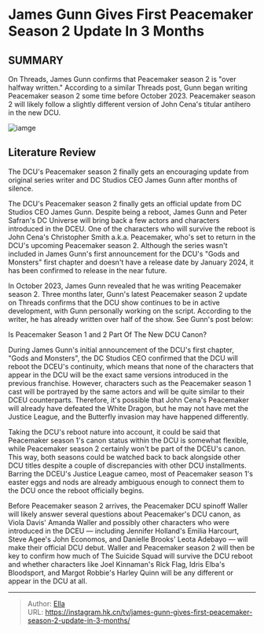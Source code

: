 # James Gunn Gives First Peacemaker Season 2 Update In 3 Months


## SUMMARY 



  On Threads, James Gunn confirms that Peacemaker season 2 is &#34;over halfway written.&#34;   According to a similar Threads post, Gunn began writing Peacemaker season 2 some time before October 2023.   Peacemaker season 2 will likely follow a slightly different version of John Cena&#39;s titular antihero in the new DCU.  

![iamge](https://static1.srcdn.com/wordpress/wp-content/uploads/2021/09/gunn-peacemaker-american.jpg)

## Literature Review
The DCU&#39;s Peacemaker season 2 finally gets an encouraging update from original series writer and DC Studios CEO James Gunn after months of silence.




The DCU&#39;s Peacemaker season 2 finally gets an official update from DC Studios CEO James Gunn. Despite being a reboot, James Gunn and Peter Safran&#39;s DC Universe will bring back a few actors and characters introduced in the DCEU. One of the characters who will survive the reboot is John Cena&#39;s Christopher Smith a.k.a. Peacemaker, who&#39;s set to return in the DCU&#39;s upcoming Peacemaker season 2. Although the series wasn&#39;t included in James Gunn&#39;s first announcement for the DCU&#39;s &#34;Gods and Monsters&#34; first chapter and doesn&#39;t have a release date by January 2024, it has been confirmed to release in the near future.




In October 2023, James Gunn revealed that he was writing Peacemaker season 2. Three months later, Gunn&#39;s latest Peacemaker season 2 update on Threads confirms that the DCU show continues to be in active development, with Gunn personally working on the script. According to the writer, he has already written over half of the show. See Gunn&#39;s post below:

          


 


 Is Peacemaker Season 1 and 2 Part Of The New DCU Canon? 
          

During James Gunn&#39;s initial announcement of the DCU&#39;s first chapter, &#34;Gods and Monsters&#34;, the DC Studios CEO confirmed that the DCU will reboot the DCEU&#39;s continuity, which means that none of the characters that appear in the DCU will be the exact same versions introduced in the previous franchise. However, characters such as the Peacemaker season 1 cast will be portrayed by the same actors and will be quite similar to their DCEU counterparts. Therefore, it&#39;s possible that John Cena&#39;s Peacemaker will already have defeated the White Dragon, but he may not have met the Justice League, and the Butterfly invasion may have happened differently.




Taking the DCU&#39;s reboot nature into account, it could be said that Peacemaker season 1&#39;s canon status within the DCU is somewhat flexible, while Peacemaker season 2 certainly won&#39;t be part of the DCEU&#39;s canon. This way, both seasons could be watched back to back alongside other DCU titles despite a couple of discrepancies with other DCU installments. Barring the DCEU&#39;s Justice League cameo, most of Peacemaker season 1&#39;s easter eggs and nods are already ambiguous enough to connect them to the DCU once the reboot officially begins.

Before Peacemaker season 2 arrives, the Peacemaker DCU spinoff Waller will likely answer several questions about Peacemaker&#39;s DCU canon, as Viola Davis&#39; Amanda Waller and possibly other characters who were introduced in the DCEU — including Jennifer Holland&#39;s Emilia Harcourt, Steve Agee&#39;s John Economos, and Danielle Brooks&#39; Leota Adebayo — will make their official DCU debut. Waller and Peacemaker season 2 will then be key to confirm how much of The Suicide Squad will survive the DCU reboot and whether characters like Joel Kinnaman&#39;s Rick Flag, Idris Elba&#39;s Bloodsport, and Margot Robbie&#39;s Harley Quinn will be any different or appear in the DCU at all.






---

> Author: [Ella](https://instagram.hk.cn/)  
> URL: https://instagram.hk.cn/tv/james-gunn-gives-first-peacemaker-season-2-update-in-3-months/  

